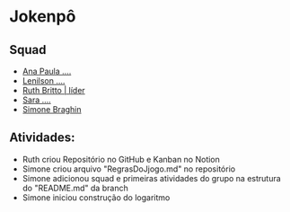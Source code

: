 # Jokenpô

## Squad
- [Ana Paula ....]()
- [Lenilson ....]()
- [Ruth Britto | líder](https://github.com/brittoruth)
- [Sara ....]()
- [Simone Braghin](https://github.com/SimoneBraghin)

## Atividades:
- Ruth criou Repositório no GitHub e Kanban no Notion
- Simone criou arquivo "RegrasDoJjogo.md" no repositório
- Simone adicionou squad e primeiras atividades do grupo na estrutura do "README.md" da branch
- Simone iniciou construção do logaritmo